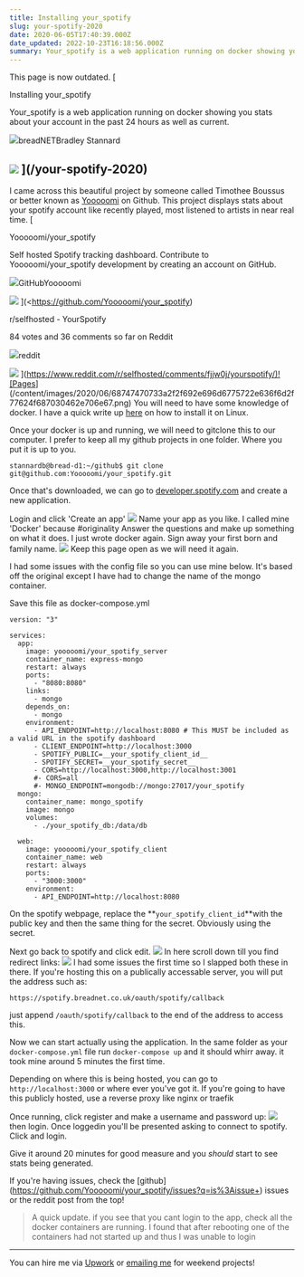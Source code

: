```yaml
---
title: Installing your_spotify
slug: your-spotify-2020
date: 2020-06-05T17:40:39.000Z
date_updated: 2022-10-23T16:18:56.000Z
summary: Your_spotify is a web application running on docker showing you stats about your account in the past 24 hours as well as current.
---
```


This page is now outdated.
[

Installing your_spotify

Your_spotify is a web application running on docker showing you stats about your account in the past 24 hours as well as current.

![](https://breadnet.co.uk/favicon.png)breadNETBradley Stannard

![](https://images.unsplash.com/photo-1532354058425-ba7ccc7e4a24?ixlib&#x3D;rb-1.2.1&amp;q&#x3D;80&amp;fm&#x3D;jpg&amp;crop&#x3D;entropy&amp;cs&#x3D;tinysrgb&amp;w&#x3D;2000&amp;fit&#x3D;max&amp;ixid&#x3D;eyJhcHBfaWQiOjExNzczfQ)
](/your-spotify-2020)
---

I came across this beautiful project by someone called Timothee Boussus or better known as [Yooooomi](https://github.com/Yooooomi/your_spotify) on Github. This project displays stats about your spotify account like recently played, most listened to artists in near real time.
[

Yooooomi/your_spotify

Self hosted Spotify tracking dashboard. Contribute to Yooooomi/your_spotify development by creating an account on GitHub.

![](https://github.githubassets.com/favicons/favicon.svg)GitHubYooooomi

![](https://avatars1.githubusercontent.com/u/17204739?s&#x3D;400&amp;v&#x3D;4)
](<<https://github.com/Yooooomi/your_spotify>)

r/selfhosted - YourSpotify

84 votes and 36 comments so far on Reddit

![](https://www.redditstatic.com/desktop2x/img/favicon/android-icon-192x192.png)reddit

![](https://external-preview.redd.it/pWsf1-4nzsxAO9oN7whpPEyHEF3xY0NI_ggA3sakpdo.jpg?auto&#x3D;webp&amp;s&#x3D;c5c9eb469e5369a2096718fbd20b8b2d9dd0b27c)
](<https://www.reddit.com/r/selfhosted/comments/fjjw0j/yourspotify/)![Pages>](/content/images/2020/06/68747470733a2f2f692e696d6775722e636f6d2f77624f687030462e706e67.png)
You will need to have some knowledge of docker. I have a quick write up [here](https://bookstack.breadnet.co.uk/books/kb-articles/page/docker-intro-and-notes) on how to install it on Linux.

Once your docker is up and running, we will need to gitclone this to our computer. I prefer to keep all my github projects in one folder. Where you put it is up to you.

    stannardb@bread-d1:~/github$ git clone git@github.com:Yooooomi/your_spotify.git

Once that's downloaded, we can go to [developer.spotify.com](https://developer.spotify.com/dashboard/applications) and create a new application.

Login and click 'Create an app'
![](/content/images/2020/06/image-2.png)
Name your app as you like. I called mine 'Docker' because #originality Answer the questions and make up something on what it does. I just wrote docker again. Sign away your first born and family name.
![](/content/images/2020/06/image-3.png)
Keep this page open as we will need it again.

I had some issues with the config file so you can use mine below. It's based off the original except I have had to change the name of the mongo container.

Save this file as docker-compose.yml

    version: "3"

    services:
      app:
        image: yooooomi/your_spotify_server
        container_name: express-mongo
        restart: always
        ports:
          - "8080:8080"
        links:
          - mongo
        depends_on:
          - mongo
        environment:
          - API_ENDPOINT=http://localhost:8080 # This MUST be included as a valid URL in the spotify dashboard
          - CLIENT_ENDPOINT=http://localhost:3000
          - SPOTIFY_PUBLIC=__your_spotify_client_id__
          - SPOTIFY_SECRET=__your_spotify_secret__
          - CORS=http://localhost:3000,http://localhost:3001
          #- CORS=all
          #- MONGO_ENDPOINT=mongodb://mongo:27017/your_spotify
      mongo:
        container_name: mongo_spotify
        image: mongo
        volumes:
          - ./your_spotify_db:/data/db

      web:
        image: yooooomi/your_spotify_client
        container_name: web
        restart: always
        ports:
          - "3000:3000"
        environment:
          - API_ENDPOINT=http://localhost:8080

On the spotify webpage, replace the **`your_spotify_client_id`**with the public key and then the same thing for the secret. Obviously using the secret.

Next go back to spotify and click edit.
![](/content/images/2020/06/image-4.png)
In here scroll down till you find redirect links:
![](/content/images/2020/06/image-5.png)
I had some issues the first time so I slapped both these in there. If you're hosting this on a publically accessable server, you will put the address such as:

`https://spotify.breadnet.co.uk/oauth/spotify/callback`

just append `/oauth/spotify/callback` to the end of the address to access this.

Now we can start actually using the application. In the same folder as your `docker-compose.yml` file run `docker-compose up` and it should whirr away. it took mine around 5 minutes the first time.

Depending on where this is being hosted, you can go to `http://localhost:3000` or where ever you've got it. If you're going to have this publicly hosted, use a reverse proxy like nginx or traefik

Once running, click register and make a username and password up:
![](/content/images/2020/06/image-6.png)
then login. Once loggedin you'll be presented asking to connect to spotify. Click and login.

Give it around 20 minutes for good measure and you *should* start to see stats being generated.

If you're having issues, check the [[g](https://github.com/Yooooomi/your_spotify/issues?q=is%3Aissue+)ithub](<https://github.com/Yooooomi/your_spotify/issues?q=is%3Aissue+>) issues or the reddit post from the top!

> A quick update. if you see that you cant login to the app, check all the docker containers are running. I found that after rebooting one of the containers had not started up and thus I was unable to login

---

You can hire me via [Upwork](https://www.upwork.com/freelancers/~01c61ee9802b94133e) or [emailing me](mailto:work@breadnet.co.uk) for weekend projects!
